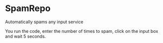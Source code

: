 # SpamRepo
Automatically spams any input service

You run the code, enter the number of times to spam, click on the input box and wait 5 seconds.
